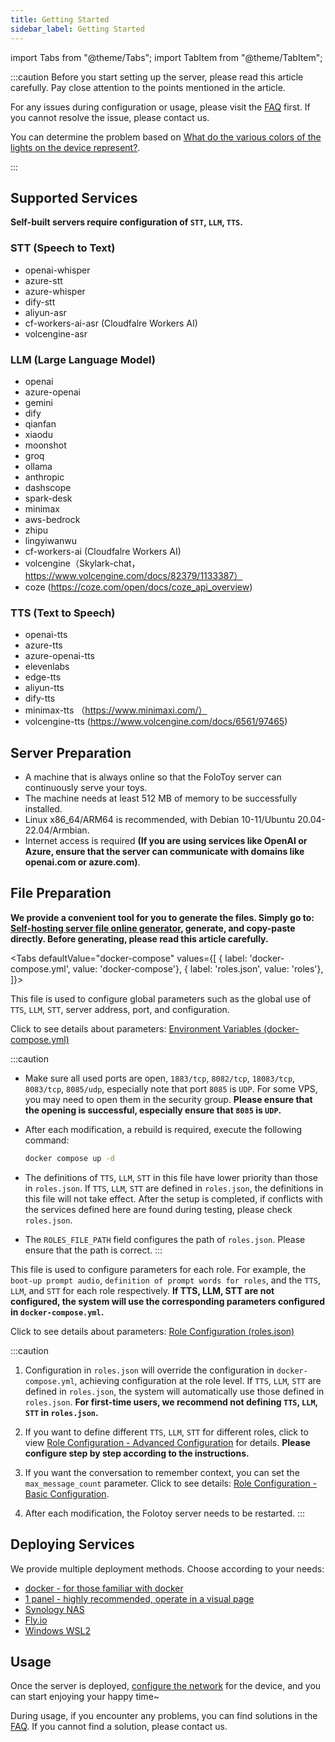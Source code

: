 ```yaml
---
title: Getting Started
sidebar_label: Getting Started
---
```


import Tabs from "@theme/Tabs";
import TabItem from "@theme/TabItem";

:::caution
Before you start setting up the server, please read this article carefully. Pay close attention to the points mentioned in the article.

For any issues during configuration or usage, please visit the [FAQ](../faq.md) first. If you cannot resolve the issue, please contact us.

You can determine the problem based on [What do the various colors of the lights on the device represent?](../faq.md#what-do-the-various-colors-of-the-lights-represent).

:::

## Supported Services
**Self-built servers require configuration of `STT`, `LLM`, `TTS`.**

### STT (Speech to Text)
- openai-whisper
- azure-stt
- azure-whisper
- dify-stt
- aliyun-asr
- cf-workers-ai-asr (Cloudfalre Workers AI)
- volcengine-asr

### LLM (Large Language Model)
- openai
- azure-openai
- gemini
- dify
- qianfan
- xiaodu
- moonshot
- groq
- ollama
- anthropic
- dashscope
- spark-desk
- minimax
- aws-bedrock
- zhipu
- lingyiwanwu
- cf-workers-ai  (Cloudfalre Workers AI)
- volcengine（Skylark-chat，https://www.volcengine.com/docs/82379/1133387）
- coze (https://coze.com/open/docs/coze_api_overview)

### TTS (Text to Speech)
- openai-tts
- azure-tts
- azure-openai-tts
- elevenlabs
- edge-tts
- aliyun-tts
- dify-tts
- minimax-tts （https://www.minimaxi.com/）
- volcengine-tts (https://www.volcengine.com/docs/6561/97465)

## Server Preparation

- A machine that is always online so that the FoloToy server can continuously serve your toys.
- The machine needs at least 512 MB of memory to be successfully installed.
- Linux x86_64/ARM64 is recommended, with Debian 10-11/Ubuntu 20.04-22.04/Armbian.
- Internet access is required **(If you are using services like OpenAI or Azure, ensure that the server can communicate with domains like openai.com or azure.com)**.

## File Preparation

**We provide a convenient tool for you to generate the files. Simply go to: [Self-hosting server file online generator](https://self-hosting-file-generator.vercel.app/), generate, and copy-paste directly. Before generating, please read this article carefully.**

<Tabs
defaultValue="docker-compose"
values={[
{ label: 'docker-compose.yml', value: 'docker-compose'},
{ label: 'roles.json', value: 'roles'},
]}>
<TabItem value="docker-compose">

This file is used to configure global parameters such as the global use of `TTS`, `LLM`, `STT`, server address, port, and configuration.

Click to see details about parameters: [Environment Variables (docker-compose.yml)](https://docs.folotoy.com/en/docs/configuration/environment_variables)

:::caution

- Make sure all used ports are open, `1883/tcp`, `8082/tcp`, `18083/tcp`, `8083/tcp`, `8085/udp`, especially note that port `8085` is `UDP`. For some VPS, you may need to open them in the security group. **Please ensure that the opening is successful, especially ensure that `8085` is `UDP`.**

- After each modification, a rebuild is required, execute the following command:
    ```bash
    docker compose up -d
    ```

- The definitions of `TTS`, `LLM`, `STT` in this file have lower priority than those in `roles.json`. If `TTS`, `LLM`, `STT` are defined in `roles.json`, the definitions in this file will not take effect. After the setup is completed, if conflicts with the services defined here are found during testing, please check `roles.json`.

- The `ROLES_FILE_PATH` field configures the path of `roles.json`. Please ensure that the path is correct.
:::

</TabItem>

<TabItem value="roles">

This file is used to configure parameters for each role. For example, the `boot-up prompt audio`, `definition of prompt words for roles`, and the `TTS`, `LLM`, and `STT` for each role respectively. **If TTS, LLM, STT are not configured, the system will use the corresponding parameters configured in `docker-compose.yml`.**

Click to see details about parameters: [Role Configuration (roles.json)](https://docs.folotoy.com/en/docs/configuration/roles_config)


:::caution

1. Configuration in `roles.json` will override the configuration in `docker-compose.yml`, achieving configuration at the role level. If `TTS`, `LLM`, `STT` are defined in `roles.json`, the system will automatically use those defined in `roles.json`. **For first-time users, we recommend not defining `TTS`, `LLM`, `STT` in `roles.json`.**

2. If you want to define different `TTS`, `LLM`, `STT` for different roles, click to view [Role Configuration - Advanced Configuration](../configuration/roles_config.mdx#advanced-configuration) for details. **Please configure step by step according to the instructions.**

3. If you want the conversation to remember context, you can set the `max_message_count` parameter. Click to see details: [Role Configuration - Basic Configuration](../configuration/roles_config#basic-configuration).

4. After each modification, the Folotoy server needs to be restarted.
:::


</TabItem>
</Tabs>

## Deploying Services

We provide multiple deployment methods. Choose according to your needs:

- [docker - for those familiar with docker](./docker.md)
- [1 panel - highly recommended, operate in a visual page](./1panel.md)
- [Synology NAS](./synology-nas.md)
- [Fly.io](./flyio.md)
- [Windows WSL2](./windows-wsl2.md)

## Usage

Once the server is deployed, [configure the network](../manual/wifi-connect.md) for the device, and you can start enjoying your happy time~

During usage, if you encounter any problems, you can find solutions in the [FAQ](../faq.md). If you cannot find a solution, please contact us.

